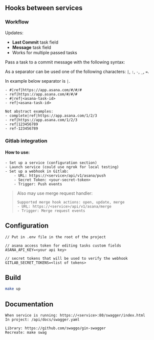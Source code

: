 ## Hooks between services

### Workflow

Updates:

- **Last Commit** task field
- **Message** task field
- Works for multiple passed tasks

Pass a task to a commit message with the following syntax:

As a separator can be used one of the following characters: `|`, `:`, `-`, `_`, `=`.

In example below separator is `|`.

```text
- #|ref|https://app.asana.com/#/#/#
- ref|https://app.asana.com/#/#/#
- #|ref|<asana-task-id>
- ref|<asana-task-id>

Not abstract examples:
- complete|ref|https://app.asana.com/1/2/3
- ref|https://app.asana.com/1/2/3
- ref|123456789
- ref-123456789
```

### Gitlab integration

#### How to use:

```text
- Set up a service (configuration section)
- Launch service (could use ngrok for local testing)
- Set up a webhook in Gitlab:
    - URL: https://<service>/api/v1/asana/push
    - Secret Token: <your-secret-token>
    - Trigger: Push events
```

> Also may use merge request handler:
> ```text
> Supported merge hook actions: open, update, merge
> - URL: https://<service>/api/v1/asana/merge
> - Trigger: Merge request events
> ```


## Configuration

```text
// Put in .env file in the root of the project

// asana access token for editing tasks custom fields
ASANA_API_KEY=<your api key>

// secret tokens that will be used to verify the webhook
GITLAB_SECRET_TOKENS=<list of tokens> 
```

## Build

```bash
make up
```

## Documentation

```text
When service is running: https://<service>:80/swagger/index.html
In project: /api/docs/swagger.yaml

Library: https://github.com/swaggo/gin-swagger
Recreate: make swag
```
